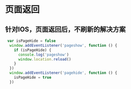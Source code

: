 
# 页面返回

## 针对IOS，页面返回后，不刷新的解决方案
```javascript
 var isPageHide = false
  window.addEventListener('pageshow', function () {
    if (isPageHide) {
      console.log('pageshow')
      window.location.reload()
    }
  })
  window.addEventListener('pagehide', function () {
    isPageHide = true
  })
```